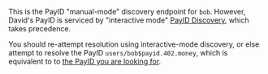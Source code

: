 This is the PayID "manual-mode" discovery endpoint for `bob`. However, David's PayID is serviced by "interactive mode" [PayID Discovery](https://github.com/payid-org/rfcs/blob/master/dist/spec/payid-discovery.txt#L293), which takes precedence.

You should re-attempt resolution using interactive-mode discovery, or else attempt to resolve the PayID `users/bob$payid.402.money`, which is equivalent to to [the PayID you are looking for](https://payid.402.money/users/bob).
